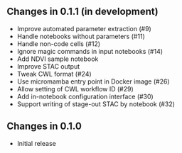 ## Changes in 0.1.1 (in development)

* Improve automated parameter extraction (#9)
* Handle notebooks without parameters (#11)
* Handle non-code cells (#12)
* Ignore magic commands in input notebooks (#14)
* Add NDVI sample notebook
* Improve STAC output
* Tweak CWL format (#24)
* Use micromamba entry point in Docker image (#26)
* Allow setting of CWL workflow ID (#29)
* Add in-notebook configuration interface (#30)
* Support writing of stage-out STAC by notebook (#32)

## Changes in 0.1.0

* Initial release
